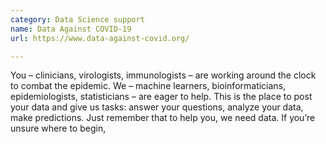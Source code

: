 ```yaml
---
category: Data Science support
name: Data Against COVID-19
url: https://www.data-against-covid.org/

---
```


You – clinicians, virologists, immunologists – are working around the clock to combat the epidemic. We – machine learners, bioinformaticians, epidemiologists, statisticians – are eager to help. This is the place to post your data and give us tasks: answer your questions, analyze your data, make predictions. Just remember that to help you, we need data. If you’re unsure where to begin,